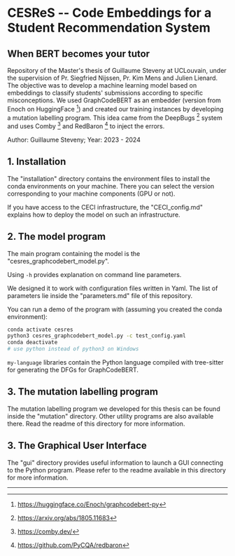 # CESReS -- Code Embeddings for a Student Recommendation System
## When BERT becomes your tutor

Repository of the Master's thesis of Guillaume Steveny at UCLouvain, under the supervision of Pr. Siegfried Nijssen, Pr. Kim Mens and Julien Lienard.
The objective was to develop a machine learning model based on embeddings to classify students' submissions according to specific misconceptions.
We used GraphCodeBERT as an embedder (version from Enoch on HuggingFace [^1]) and created our training instances by developing a mutation labelling program.
This idea came from the DeepBugs [^2] system and uses Comby [^3] and RedBaron [^4] to inject the errors.

Author: Guillaume Steveny; 
Year: 2023 - 2024

## 1. Installation

The "installation" directory contains the environment files to install the conda environments on your machine.
There you can select the version corresponding to your machine components (GPU or not).

If you have access to the CECI infrastructure, the "CECI_config.md" explains how to deploy the model on such an infrastructure.

## 2. The model program

The main program containing the model is the "cesres_graphcodebert_model.py".

Using `-h` provides explanation on command line parameters.

We designed it to work with configuration files written in Yaml.
The list of parameters lie inside the "parameters.md" file of this repository.

You can run a demo of the program with (assuming you created the conda environment):
```bash
conda activate cesres
python3 cesres_graphcodebert_model.py -c test_config.yaml
conda deactivate
# use python instead of python3 on Windows
```

`my-language` libraries contain the Python language compiled with tree-sitter for generating the DFGs for GraphCodeBERT.

## 3. The mutation labelling program

The mutation labelling program we developed for this thesis can be found inside the "mutation" directory.
Other utility programs are also available there.
Read the readme of this directory for more information.

## 3. The Graphical User Interface

The "gui" directory provides useful information to launch a GUI connecting to the Python program.
Please refer to the readme available in this directory for more information.

---

[^1]: https://huggingface.co/Enoch/graphcodebert-py

[^2]: https://arxiv.org/abs/1805.11683

[^3]: https://comby.dev/

[^4]: https://github.com/PyCQA/redbaron